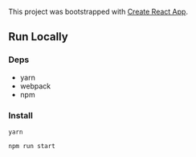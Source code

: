 This project was bootstrapped with [Create React App](https://github.com/facebookincubator/create-react-app).

## Run Locally
### Deps
* yarn
* webpack
* npm

### Install
`yarn`

`npm run start`